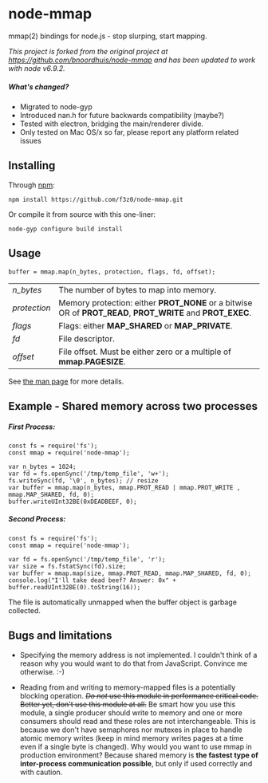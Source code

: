# node-mmap

mmap(2) bindings for node.js - stop slurping, start mapping.

*This project is forked from the original project at*
*https://github.com/bnoordhuis/node-mmap and has been updated*
*to work with node v6.9.2.*

##### What's changed?

* Migrated to node-gyp
* Introduced nan.h for future backwards compatibility (maybe?)
* Tested with electron, bridging the main/renderer divide.
* Only tested on Mac OS/x so far, please report any platform
  related issues 

## Installing

Through [npm](http://npmjs.org/):

	npm install https://github.com/f3z0/node-mmap.git

Or compile it from source with this one-liner:

	node-gyp configure build install

## Usage

    buffer = mmap.map(n_bytes, protection, flags, fd, offset);

<table>
  <tr>
    <td><i>n_bytes</i></td>
    <td>The number of bytes to map into memory.</td>
  </tr>
  <tr>
    <td><i>protection</i></td>
    <td>Memory protection: either <b>PROT_NONE</b> or a bitwise OR of <b>PROT_READ</b>, <b>PROT_WRITE</b> and <b>PROT_EXEC</b>.</td>
  </tr>
  <tr>
    <td><i>flags</i></td>
    <td>Flags: either <b>MAP_SHARED</b> or <b>MAP_PRIVATE</b>.</td>
  </tr>
  <tr>
    <td><i>fd</i></td>
    <td>File descriptor.</td>
  </tr>
  <tr>
    <td><i>offset</i></td>
    <td>File offset. Must be either zero or a multiple of <b>mmap.PAGESIZE</b>.</td>
  </tr>
</table>

See [the man page](http://www.opengroup.org/onlinepubs/000095399/functions/mmap.html) for more details.

## Example - Shared memory across two processes

##### First Process:
    const fs = require('fs');
    const mmap = require('node-mmap');
    
    var n_bytes = 1024;
    var fd = fs.openSync('/tmp/temp_file', 'w+');
    fs.writeSync(fd, '\0', n_bytes); // resize
    var buffer = mmap.map(n_bytes, mmap.PROT_READ | mmap.PROT_WRITE , mmap.MAP_SHARED, fd, 0);
    buffer.writeUInt32BE(0xDEADBEEF, 0);

##### Second Process:
    const fs = require('fs');
    const mmap = require('node-mmap');

    var fd = fs.openSync('/tmp/temp_file', 'r');
    var size = fs.fstatSync(fd).size;
    var buffer = mmap.map(size, mmap.PROT_READ, mmap.MAP_SHARED, fd, 0);
    console.log("I'll take dead beef? Answer: 0x" + buffer.readUInt32BE(0).toString(16));

The file is automatically unmapped when the buffer object is garbage collected.

## Bugs and limitations

* Specifying the memory address is not implemented. I couldn't think of a reason
  why you would want to do that from JavaScript. Convince me otherwise. :-)

* Reading from and writing to memory-mapped files is a potentially blocking
  operation. ~~*Do not* use this module in performance critical code. Better yet,
  don't use this module at all.~~ Be smart how you use this module, a single
  producer should write to memory and one or more consumers should read and
  these roles are not interchangeable. This is because we don't have semaphores
  nor mutexes in place to handle atomic memory writes (keep in mind memory writes
  pages at a time even if a single byte is changed). Why would you want to use
  mmap in production environment? Because shared memory is **the fastest type of
  inter-process communication possible**, but only if used correctly and with
  caution.

